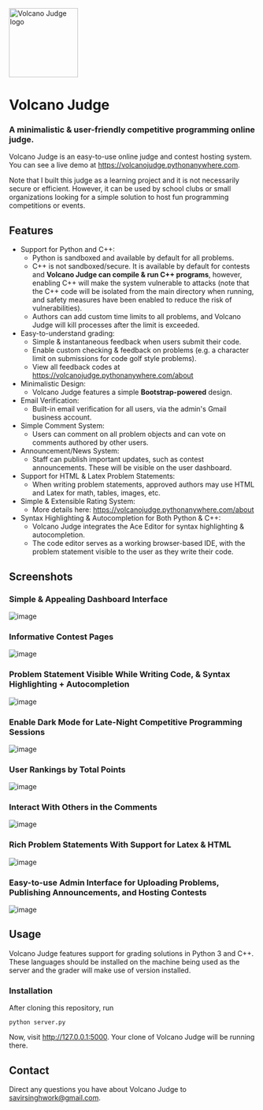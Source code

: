 <img src="https://github.com/user-attachments/assets/d64cabb2-2bfc-400b-862b-11faebce55a8" alt="Volcano Judge logo" width="140"/>

# Volcano Judge
### A minimalistic &amp; user-friendly competitive programming online judge.

Volcano Judge is an easy-to-use online judge and contest hosting system. You can see a live demo at https://volcanojudge.pythonanywhere.com.

Note that I built this judge as a learning project and it is not necessarily secure or efficient. However, it can be used by school clubs or small organizations looking for a simple solution to host fun programming competitions or events.

## Features
* Support for Python and C++:
  * Python is sandboxed and available by default for all problems.
  * C++ is not sandboxed/secure. It is available by default for contests and **Volcano Judge can compile & run C++ programs**, however, enabling C++ will make the system vulnerable to attacks (note that the C++ code will be isolated from the main directory when running, and safety measures have been enabled to reduce the risk of vulnerabilities).
  * Authors can add custom time limits to all problems, and Volcano Judge will kill processes after the limit is exceeded.
* Easy-to-understand grading:
  * Simple & instantaneous feedback when users submit their code.
  * Enable custom checking & feedback on problems (e.g. a character limit on submissions for code golf style problems).
  * View all feedback codes at https://volcanojudge.pythonanywhere.com/about
* Minimalistic Design:
  * Volcano Judge features a simple **Bootstrap-powered** design.
* Email Verification:
  * Built-in email verification for all users, via the admin's Gmail business account.
* Simple Comment System:
  * Users can comment on all problem objects and can vote on comments authored by other users.
* Announcement/News System:
  * Staff can publish important updates, such as contest announcements. These will be visible on the user dashboard.
* Support for HTML &amp; Latex Problem Statements:
  * When writing problem statements, approved authors may use HTML and Latex for math, tables, images, etc.
* Simple & Extensible Rating System:
  * More details here: https://volcanojudge.pythonanywhere.com/about
* Syntax Highlighting & Autocompletion for Both Python &amp; C++:
  * Volcano Judge integrates the Ace Editor for syntax highlighting & autocompletion.
  * The code editor serves as a working browser-based IDE, with the problem statement visible to the user as they write their code.

## Screenshots
### Simple & Appealing Dashboard Interface
![image](https://github.com/user-attachments/assets/a1b5e4c5-b102-4a6c-a5a7-cb2591317c6d)

### Informative Contest Pages
![image](https://github.com/user-attachments/assets/e473c741-03ab-49b2-9857-e96016f939ed)

### Problem Statement Visible While Writing Code, &amp; Syntax Highlighting + Autocompletion
![image](https://github.com/user-attachments/assets/73314ca2-a8c2-426c-a553-c29a0fc5eca4)

### Enable Dark Mode for Late-Night Competitive Programming Sessions
![image](https://github.com/user-attachments/assets/5a08515f-6855-4849-9f28-9f0462886aba)

### User Rankings by Total Points
![image](https://github.com/user-attachments/assets/642e6bdc-f452-4687-93fb-31ea63a1d2d1)

### Interact With Others in the Comments
![image](https://github.com/user-attachments/assets/057a88d6-4592-4401-841d-5c6dda945c6c)

### Rich Problem Statements With Support for Latex &amp; HTML
![image](https://github.com/user-attachments/assets/f4d61b84-65d2-4ae0-af84-7094a6ce34e1)

### Easy-to-use Admin Interface for Uploading Problems, Publishing Announcements, and Hosting Contests
![image](https://github.com/user-attachments/assets/3ba774d4-43a0-456f-aef0-9740ffe54b51)

## Usage
Volcano Judge features support for grading solutions in Python 3 and C++. These languages should be installed on the machine being used as the server and the grader will make use of version installed.

### Installation
After cloning this repository, run
```
python server.py
```
Now, visit http://127.0.0.1:5000. Your clone of Volcano Judge will be running there.

## Contact
Direct any questions you have about Volcano Judge to savirsinghwork@gmail.com.
